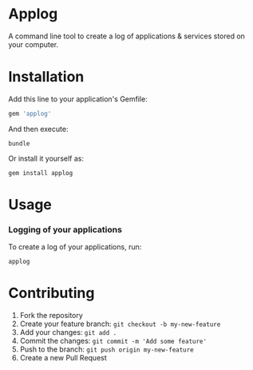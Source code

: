 Applog
======

A command line tool to create a log of applications & services stored on your computer.

# Installation

Add this line to your application's Gemfile:

```ruby
gem 'applog'
```

And then execute:
```
bundle
```

Or install it yourself as:
```
gem install applog
```

# Usage

### Logging of your applications

To create a log of your applications, run:
```
applog
```

# Contributing

1. Fork the repository
2. Create your feature branch: ```git checkout -b my-new-feature```
3. Add your changes: ```git add .```
4. Commit the changes: ```git commit -m 'Add some feature'```
5. Push to the branch: ```git push origin my-new-feature```
6. Create a new Pull Request